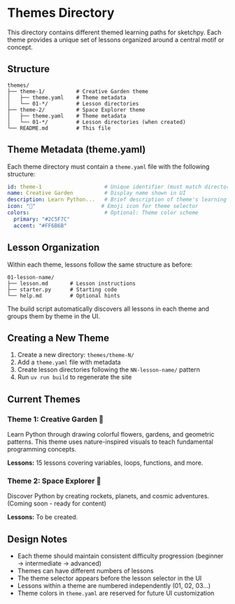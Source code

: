 # Themes Directory

This directory contains different themed learning paths for sketchpy. Each theme provides a unique set of lessons organized around a central motif or concept.

## Structure

```
themes/
├── theme-1/          # Creative Garden theme
│   ├── theme.yaml    # Theme metadata
│   └── 01-*/         # Lesson directories
├── theme-2/          # Space Explorer theme
│   ├── theme.yaml    # Theme metadata
│   └── 01-*/         # Lesson directories (when created)
└── README.md         # This file
```

## Theme Metadata (theme.yaml)

Each theme directory must contain a `theme.yaml` file with the following structure:

```yaml
id: theme-1                    # Unique identifier (must match directory name)
name: Creative Garden          # Display name shown in UI
description: Learn Python...   # Brief description of theme's learning approach
icon: "🌸"                     # Emoji icon for theme selector
colors:                        # Optional: Theme color scheme
  primary: "#2C5F7C"
  accent: "#FF6B6B"
```

## Lesson Organization

Within each theme, lessons follow the same structure as before:

```
01-lesson-name/
├── lesson.md       # Lesson instructions
├── starter.py      # Starting code
└── help.md         # Optional hints
```

The build script automatically discovers all lessons in each theme and groups them by theme in the UI.

## Creating a New Theme

1. Create a new directory: `themes/theme-N/`
2. Add a `theme.yaml` file with metadata
3. Create lesson directories following the `NN-lesson-name/` pattern
4. Run `uv run build` to regenerate the site

## Current Themes

### Theme 1: Creative Garden 🌸
Learn Python through drawing colorful flowers, gardens, and geometric patterns. This theme uses nature-inspired visuals to teach fundamental programming concepts.

**Lessons:** 15 lessons covering variables, loops, functions, and more.

### Theme 2: Space Explorer 🚀
Discover Python by creating rockets, planets, and cosmic adventures. (Coming soon - ready for content)

**Lessons:** To be created.

## Design Notes

- Each theme should maintain consistent difficulty progression (beginner → intermediate → advanced)
- Themes can have different numbers of lessons
- The theme selector appears before the lesson selector in the UI
- Lessons within a theme are numbered independently (01, 02, 03...)
- Theme colors in `theme.yaml` are reserved for future UI customization
